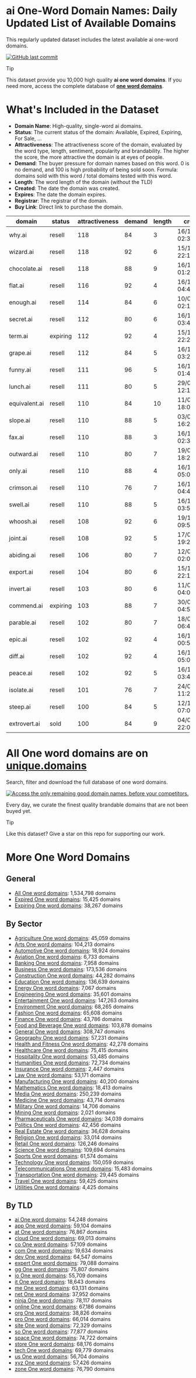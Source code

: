 
# **ai One-Word Domain Names**: Daily Updated List of Available Domains

This regularly updated dataset includes the latest available ai one-word domains.

[![GitHub last commit](https://img.shields.io/github/last-commit/UniqueDomains/ai-oneword-domains.svg?style=flat)]() 

> [!TIP]
> This dataset provide you 10,000 high quality **ai one word domains**.
> If you need more, access the complete database of **[one word domains](https://unique.domains?utm_source=github&utm_medium=dataset&utm_campaign=ai&utm_content=description.top)**.

# What's Included in the Dataset

- **Domain Name**: High-quality, single-word ai domains.
- **Status**: The current status of the domain: Available, Expired, Expiring, For Sale, ...
- **Attractiveness**: The attractiveness score of the domain, evaluated by the word type, length, sentiment, popularity and brandability. The higher the score, the more attractive the domain is at eyes of people.
- **Demand**: The buyer pressure for domain names based on this word. 0 is no demand, and 100 is high probability of being sold soon. Formula: domains sold with this word / total domains tested with this word.
- **Length**: The word length of the domain (without the TLD)
- **Created**: The date the domain was created.
- **Expires**: The date the domain expires.
- **Registrar**: The registrar of the domain.
- **Buy Link**: Direct link to purchase the domain.

| domain        | status   | attractiveness | demand | length | created          | expires          | registrar              | sectors                                      |
| ------------- | -------- | -------------- | ------ | ------ | ---------------- | ---------------- | ---------------------- | -------------------------------------------- |
| why.ai        | resell   | 118            | 84     | 3      | 16/12/2017 02:35 | 15/09/2025 02:35 | Zenaida.cate.ai        | Education,Humanities,Media                   |
| wizard.ai     | resell   | 118            | 92     | 6      | 15/12/2017 22:12 | 25/08/2027 22:12 | Porkbun LLC            | Entertainment,Media,Technology               |
| chocolate.ai  | resell   | 118            | 88     | 9      | 16/12/2017 01:26 | 05/04/2027 01:26 | Lemonev                | Food and Beverage,Hospitality,Retail         |
| flat.ai       | resell   | 116            | 92     | 4      | 16/12/2017 04:49 | 28/06/2027 04:49 | NameCheap, Inc.        | Construction,Real Estate                     |
| enough.ai     | resell   | 114            | 84     | 6      | 10/06/2025 02:10 | 10/06/2027 02:10 | NameCheap, Inc.        | Business,Education,General,Retail            |
| secret.ai     | resell   | 112            | 80     | 6      | 16/12/2017 03:48 | 12/09/2026 03:48 | NameCheap, Inc.        | Entertainment,General,Media,Technology       |
| term.ai       | expiring | 112            | 92     | 4      | 15/12/2017 22:29 | 26/07/2025 22:29 | Key-Systems GmbH       | Business,Education,Technology                |
| grape.ai      | resell   | 112            | 84     | 5      | 16/12/2017 03:28 | 06/12/2026 03:28 | Porkbun LLC            | Agriculture,Food and Beverage,Retail         |
| funny.ai      | resell   | 111            | 96     | 5      | 16/12/2017 01:42 | 21/07/2027 01:42 | NameCheap, Inc.        | Arts,Entertainment,Media                     |
| lunch.ai      | resell   | 111            | 80     | 5      | 29/04/2018 12:12 | 29/04/2026 12:12 | NameCheap, Inc.        | Food and Beverage,General,Hospitality,Retail |
| equivalent.ai | resell   | 110            | 84     | 10     | 11/08/2022 18:04 | 11/08/2026 18:04 | NameCheap, Inc.        | Mathematics,Science,Technology               |
| slope.ai      | resell   | 110            | 88     | 5      | 03/03/2025 16:23 | 03/03/2027 16:23 | NameCheap, Inc.        | Construction,Engineering,Geography           |
| fax.ai        | resell   | 110            | 88     | 3      | 16/12/2017 02:32 | 29/12/2028 02:32 | Lemonev                | Business,Technology,Telecommunications       |
| outward.ai    | resell   | 110            | 80     | 7      | 19/03/2019 18:23 | 19/03/2029 18:23 | NameCheap, Inc.        | Business,Media                               |
| only.ai       | resell   | 110            | 88     | 4      | 16/12/2017 05:04 | 18/10/2026 05:04 | 1API GmbH              | Business,Media,Retail                        |
| crimson.ai    | resell   | 110            | 76     | 7      | 16/12/2017 04:40 | 18/05/2027 04:40 | Deep Vision Architects | Fashion,Food and Beverage,Retail             |
| swell.ai      | resell   | 110            | 88     | 5      | 16/12/2017 03:52 | 07/02/2027 04:00 | Dynadot Inc            | Retail                                       |
| whoosh.ai     | resell   | 108            | 92     | 6      | 19/10/2021 09:51 | 19/10/2025 09:51 | 101domain GRS Limited  | Entertainment,Media,Sports                   |
| joint.ai      | resell   | 108            | 92     | 5      | 17/05/2018 19:26 | 17/05/2026 19:26 | Deep Vision Architects | Construction,Healthcare,Manufacturing        |
| abiding.ai    | resell   | 106            | 80     | 7      | 12/06/2024 02:07 | 12/06/2026 02:08 | Dynadot Inc            | General,Religion                             |
| export.ai     | resell   | 104            | 80     | 6      | 15/12/2017 22:19 | 05/05/2027 22:19 | Zenaida.cate.ai        | Business,Finance,Technology                  |
| invert.ai     | resell   | 103            | 80     | 6      | 11/01/2019 04:03 | 11/01/2027 04:03 | NameCheap, Inc.        | Engineering,Science,Technology               |
| commend.ai    | expiring | 103            | 88     | 7      | 30/07/2019 04:59 | 30/07/2025 04:59 | Tacticocks             | Business,Education,Healthcare                |
| parable.ai    | resell   | 102            | 80     | 7      | 18/06/2018 06:44 | 18/06/2026 06:44 | NameCheap, Inc.        | Arts,Education                               |
| epic.ai       | resell   | 102            | 92     | 4      | 16/12/2017 00:58 | 04/05/2027 00:58 | 101domain GRS Limited  | Entertainment,Media                          |
| diff.ai       | resell   | 102            | 92     | 4      | 16/12/2017 05:00 | 17/06/2026 05:00 | GoDaddy.com, LLC       | Technology,Telecommunications                |
| peace.ai      | resell   | 102            | 92     | 5      | 16/12/2017 03:48 | 20/12/2025 03:48 | Zenaida.cate.ai        | Education,Politics                           |
| isolate.ai    | resell   | 101            | 76     | 7      | 24/07/2020 11:25 | 24/07/2026 11:25 | Dynadot Inc            | Healthcare,Science,Technology                |
| steep.ai      | resell   | 100            | 84     | 5      | 12/12/2020 07:00 | 12/12/2026 07:00 | NameCheap, Inc.        | Food and Beverage,Real Estate,Travel         |
| extrovert.ai  | sold     | 100            | 84     | 9      | 04/07/2025 22:03 | 04/07/2027 22:03 | NameCheap, Inc.        | Business,Education                           |

# All One word domains are on [unique.domains](https://unique.domains?utm_source=github&utm_medium=dataset&utm_campaign=ai&utm_content=description.bottom)

Search, filter and download the full database of one word domains.

[![Access the only remaining good domain names, before your competitors.](https://github.com/UniqueDomains/ai-oneword-domains/blob/main/unique.domains.jpg?raw=true)](https://unique.domains?utm_source=github&utm_medium=dataset&utm_campaign=ai&utm_content=description.image)

Every day, we curate the finest quality brandable domains that are not been buyed yet.

> [!TIP]
> Like this dataset? Give a star on this repo for supporting our work.

# More One Word Domains

## General

- [All One word domains](https://github.com/UniqueDomains/oneword-domains): 1,534,798 domains
- [Expired One word domains](https://github.com/UniqueDomains/expired-oneword-domains): 15,425 domains
- [Expiring One word domains](https://github.com/UniqueDomains/expiring-oneword-domains): 38,267 domains
## By Sector

- [Agriculture One word domains](https://github.com/UniqueDomains/agriculture-oneword-domains): 45,059 domains
- [Arts One word domains](https://github.com/UniqueDomains/arts-oneword-domains): 104,213 domains
- [Automotive One word domains](https://github.com/UniqueDomains/automotive-oneword-domains): 18,924 domains
- [Aviation One word domains](https://github.com/UniqueDomains/aviation-oneword-domains): 6,733 domains
- [Banking One word domains](https://github.com/UniqueDomains/banking-oneword-domains): 7,958 domains
- [Business One word domains](https://github.com/UniqueDomains/business-oneword-domains): 173,536 domains
- [Construction One word domains](https://github.com/UniqueDomains/construction-oneword-domains): 44,282 domains
- [Education One word domains](https://github.com/UniqueDomains/education-oneword-domains): 136,639 domains
- [Energy One word domains](https://github.com/UniqueDomains/energy-oneword-domains): 7,067 domains
- [Engineering One word domains](https://github.com/UniqueDomains/engineering-oneword-domains): 35,601 domains
- [Entertainment One word domains](https://github.com/UniqueDomains/entertainment-oneword-domains): 147,263 domains
- [Environment One word domains](https://github.com/UniqueDomains/environment-oneword-domains): 68,265 domains
- [Fashion One word domains](https://github.com/UniqueDomains/fashion-oneword-domains): 65,608 domains
- [Finance One word domains](https://github.com/UniqueDomains/finance-oneword-domains): 43,786 domains
- [Food and Beverage One word domains](https://github.com/UniqueDomains/food-and-beverage-oneword-domains): 103,878 domains
- [General One word domains](https://github.com/UniqueDomains/general-oneword-domains): 308,747 domains
- [Geography One word domains](https://github.com/UniqueDomains/geography-oneword-domains): 57,231 domains
- [Health and Fitness One word domains](https://github.com/UniqueDomains/health-and-fitness-oneword-domains): 42,278 domains
- [Healthcare One word domains](https://github.com/UniqueDomains/healthcare-oneword-domains): 75,415 domains
- [Hospitality One word domains](https://github.com/UniqueDomains/hospitality-oneword-domains): 53,485 domains
- [Humanities One word domains](https://github.com/UniqueDomains/humanities-oneword-domains): 72,734 domains
- [Insurance One word domains](https://github.com/UniqueDomains/insurance-oneword-domains): 2,447 domains
- [Law One word domains](https://github.com/UniqueDomains/law-oneword-domains): 53,171 domains
- [Manufacturing One word domains](https://github.com/UniqueDomains/manufacturing-oneword-domains): 40,200 domains
- [Mathematics One word domains](https://github.com/UniqueDomains/mathematics-oneword-domains): 18,413 domains
- [Media One word domains](https://github.com/UniqueDomains/media-oneword-domains): 250,239 domains
- [Medicine One word domains](https://github.com/UniqueDomains/medicine-oneword-domains): 43,714 domains
- [Military One word domains](https://github.com/UniqueDomains/military-oneword-domains): 14,706 domains
- [Mining One word domains](https://github.com/UniqueDomains/mining-oneword-domains): 2,021 domains
- [Pharmaceuticals One word domains](https://github.com/UniqueDomains/pharmaceuticals-oneword-domains): 34,039 domains
- [Politics One word domains](https://github.com/UniqueDomains/politics-oneword-domains): 42,456 domains
- [Real Estate One word domains](https://github.com/UniqueDomains/real-estate-oneword-domains): 36,628 domains
- [Religion One word domains](https://github.com/UniqueDomains/religion-oneword-domains): 33,014 domains
- [Retail One word domains](https://github.com/UniqueDomains/retail-oneword-domains): 126,246 domains
- [Science One word domains](https://github.com/UniqueDomains/science-oneword-domains): 109,694 domains
- [Sports One word domains](https://github.com/UniqueDomains/sports-oneword-domains): 61,574 domains
- [Technology One word domains](https://github.com/UniqueDomains/technology-oneword-domains): 150,059 domains
- [Telecommunications One word domains](https://github.com/UniqueDomains/telecommunications-oneword-domains): 15,483 domains
- [Transportation One word domains](https://github.com/UniqueDomains/transportation-oneword-domains): 29,445 domains
- [Travel One word domains](https://github.com/UniqueDomains/travel-oneword-domains): 59,425 domains
- [Utilities One word domains](https://github.com/UniqueDomains/utilities-oneword-domains): 4,425 domains
## By TLD

- [ai One word domains](https://github.com/UniqueDomains/ai-oneword-domains): 54,248 domains
- [app One word domains](https://github.com/UniqueDomains/app-oneword-domains): 59,104 domains
- [at One word domains](https://github.com/UniqueDomains/at-oneword-domains): 76,867 domains
- [cloud One word domains](https://github.com/UniqueDomains/cloud-oneword-domains): 69,013 domains
- [co One word domains](https://github.com/UniqueDomains/co-oneword-domains): 57,109 domains
- [com One word domains](https://github.com/UniqueDomains/com-oneword-domains): 19,634 domains
- [dev One word domains](https://github.com/UniqueDomains/dev-oneword-domains): 64,547 domains
- [expert One word domains](https://github.com/UniqueDomains/expert-oneword-domains): 79,088 domains
- [gg One word domains](https://github.com/UniqueDomains/gg-oneword-domains): 75,807 domains
- [io One word domains](https://github.com/UniqueDomains/io-oneword-domains): 55,709 domains
- [it One word domains](https://github.com/UniqueDomains/it-oneword-domains): 18,643 domains
- [me One word domains](https://github.com/UniqueDomains/me-oneword-domains): 63,131 domains
- [net One word domains](https://github.com/UniqueDomains/net-oneword-domains): 37,952 domains
- [ninja One word domains](https://github.com/UniqueDomains/ninja-oneword-domains): 78,117 domains
- [online One word domains](https://github.com/UniqueDomains/online-oneword-domains): 67,186 domains
- [org One word domains](https://github.com/UniqueDomains/org-oneword-domains): 38,826 domains
- [pro One word domains](https://github.com/UniqueDomains/pro-oneword-domains): 66,014 domains
- [site One word domains](https://github.com/UniqueDomains/site-oneword-domains): 72,329 domains
- [so One word domains](https://github.com/UniqueDomains/so-oneword-domains): 77,877 domains
- [space One word domains](https://github.com/UniqueDomains/space-oneword-domains): 74,722 domains
- [store One word domains](https://github.com/UniqueDomains/store-oneword-domains): 68,176 domains
- [tech One word domains](https://github.com/UniqueDomains/tech-oneword-domains): 69,779 domains
- [us One word domains](https://github.com/UniqueDomains/us-oneword-domains): 56,704 domains
- [xyz One word domains](https://github.com/UniqueDomains/xyz-oneword-domains): 57,426 domains
- [zone One word domains](https://github.com/UniqueDomains/zone-oneword-domains): 76,790 domains
        